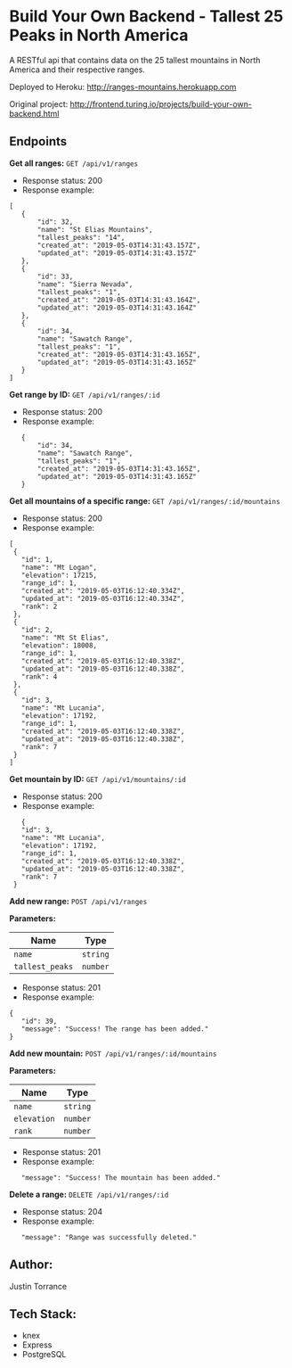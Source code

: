 # Build Your Own Backend - Tallest 25 Peaks in North America
A RESTful api that contains data on the 25 tallest mountains in North America and their respective ranges.  

Deployed to Heroku: http://ranges-mountains.herokuapp.com

Original project: http://frontend.turing.io/projects/build-your-own-backend.html

## Endpoints  

**Get all ranges:** `GET /api/v1/ranges`
 - Response status: 200
 - Response example:
 
 ```
 [
    {
        "id": 32,
        "name": "St Elias Mountains",
        "tallest_peaks": "14",
        "created_at": "2019-05-03T14:31:43.157Z",
        "updated_at": "2019-05-03T14:31:43.157Z"
    },
    {
        "id": 33,
        "name": "Sierra Nevada",
        "tallest_peaks": "1",
        "created_at": "2019-05-03T14:31:43.164Z",
        "updated_at": "2019-05-03T14:31:43.164Z"
    },
    {
        "id": 34,
        "name": "Sawatch Range",
        "tallest_peaks": "1",
        "created_at": "2019-05-03T14:31:43.165Z",
        "updated_at": "2019-05-03T14:31:43.165Z"
    }
]
 ```  
 
 
 **Get range by ID:** `GET /api/v1/ranges/:id`
 - Response status: 200
 - Response example:
 
 ```
    {
        "id": 34,
        "name": "Sawatch Range",
        "tallest_peaks": "1",
        "created_at": "2019-05-03T14:31:43.165Z",
        "updated_at": "2019-05-03T14:31:43.165Z"
    }
 ```  
 
 
**Get all mountains of a specific range:** `GET /api/v1/ranges/:id/mountains`
 - Response status: 200
 - Response example:
 
 ```
[
  {
    "id": 1,
    "name": "Mt Logan",
    "elevation": 17215,
    "range_id": 1,
    "created_at": "2019-05-03T16:12:40.334Z",
    "updated_at": "2019-05-03T16:12:40.334Z",
    "rank": 2
  },
  {
    "id": 2,
    "name": "Mt St Elias",
    "elevation": 18008,
    "range_id": 1,
    "created_at": "2019-05-03T16:12:40.338Z",
    "updated_at": "2019-05-03T16:12:40.338Z",
    "rank": 4
  },
  {
    "id": 3,
    "name": "Mt Lucania",
    "elevation": 17192,
    "range_id": 1,
    "created_at": "2019-05-03T16:12:40.338Z",
    "updated_at": "2019-05-03T16:12:40.338Z",
    "rank": 7
  }
]
 ``` 
 
 
 **Get mountain by ID:** `GET /api/v1/mountains/:id`
 - Response status: 200
 - Response example:
 
 ```
    {
    "id": 3,
    "name": "Mt Lucania",
    "elevation": 17192,
    "range_id": 1,
    "created_at": "2019-05-03T16:12:40.338Z",
    "updated_at": "2019-05-03T16:12:40.338Z",
    "rank": 7
  }
 ```  
   
  **Add new range:** `POST /api/v1/ranges`
  
  **Parameters:**
  
| Name                 | Type          |
| -------------        |:-------------:|
| `name`               | `string`      |
| `tallest_peaks`      | `number`      |
  
 - Response status: 201
 - Response example:
 
 ```
{
    "id": 39,
    "message": "Success! The range has been added."
}
 ```
 
  **Add new mountain:** `POST /api/v1/ranges/:id/mountains`
  
  **Parameters:**
  
| Name                 | Type          |
| -------------        |:-------------:|
| `name`               | `string`      |
| `elevation`      | `number`      |
| `rank`      | `number`      |
  
 - Response status: 201
 - Response example:
 
 ```
    "message": "Success! The mountain has been added."
 ```
 
  **Delete a range:** `DELETE /api/v1/ranges/:id`
  
 - Response status: 204
 - Response example:
 
 ```
    "message": "Range was successfully deleted."
 ```

## Author:
Justin Torrance

## Tech Stack:
 - knex
 - Express
 - PostgreSQL
 
